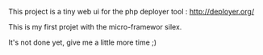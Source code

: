 This project is a tiny web ui for the php deployer tool : http://deployer.org/

This is my first projet with the micro-framewor silex.

It's not done yet, give me a little more time ;)
